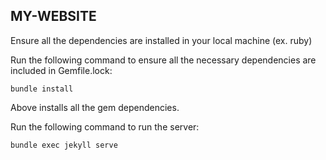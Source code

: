 ## MY-WEBSITE

Ensure all the dependencies are installed in your local machine (ex. ruby)

Run the following command to ensure all the necessary dependencies are included in Gemfile.lock:
```
bundle install
```
Above installs all the gem dependencies.

Run the following command to run the server:
```
bundle exec jekyll serve
```